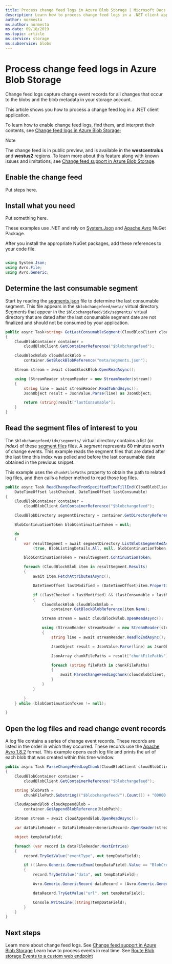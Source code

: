 ```yaml
---
title: Process change feed logs in Azure Blob Storage | Microsoft Docs
description: Learn how to process change feed logs in a .NET client application
author: normesta
ms.author: normesta
ms.date: 09/18/2019
ms.topic: article
ms.service: storage
ms.subservice: blobs
---
```


# Process change feed logs in Azure Blob Storage

Change feed logs capture change event records for all changes that occur to the blobs and the blob metadata in your storage account.

This article shows you how to process a change feed log in a .NET client application.

To learn how to enable change feed logs, find them, and interpret their contents, see [Change feed logs in Azure Blob Storage](storage-blob-change-feed.md);

> [!NOTE]
> The change feed is in public preview, and is available in the **westcentralus** and **westus2** regions. To learn more about this feature along with known issues and limitations, see [Change feed support in Azure Blob Storage](storage-blob-change-feed.md).

## Enable the change feed

Put steps here.

## Install what you need

Put something here.

These examples use .NET and rely on [System.Json](https://www.nuget.org/packages/System.Json/) and [Apache.Avro](https://www.nuget.org/packages/Apache.Avro/) NuGet Package.  

After you install the appropriate NuGet packages, add these references to your code file.

```csharp

using System.Json;
using Avro.File;
using Avro.Generic;

```

## Determine the last consumable segment

 Start by reading the [segments.json](storage-blob-change-feed#segment-json) file to determine the last consumable segment. This file appears in the `$blobchangefeed/meta/` virtual directory. Segments that appear in the `$blobchangefeed/idx/segments/` virtual directory that are dated after the last consumable segment date are not finalized and should not be consumed by your application. 

```csharp
public async Task<string> GetLastConsumableSegment(CloudBlobClient cloudBlobClient)
{
    CloudBlobContainer container =
        cloudBlobClient.GetContainerReference("$blobchangefeed");

    CloudBlockBlob cloudBlockBlob =
        container.GetBlockBlobReference("meta/segments.json");

    Stream stream = await cloudBlockBlob.OpenReadAsync();

    using (StreamReader streamReader = new StreamReader(stream))
    {
        string line = await streamReader.ReadToEndAsync();
        JsonObject result = JsonValue.Parse(line) as JsonObject;

        return (string)result["lastConsumable"];
    }
}
```

## Read the segment files of interest to you

The `$blobchangefeed/idx/segments/` virtual directory contains a list (or *index*) of these [segment files](storage-blob-change-feed#segment-index) files. A *segment* represents 60 minutes worth of change events. This example reads the segment files that are dated after the last time this index was polled and before the last consumable date obtained in the previous snippet. 

This example uses the `chunkFilePaths` property to obtain the path to related log files, and then calls a helper method to read those log files. 


```csharp
public async Task ReadChangeFeedFromSpecifiedTimeTillEnd(CloudBlobClient cloudBlobClient, 
    DateTimeOffset lastChecked, DateTimeOffset lastConsumable)
{
    CloudBlobContainer container =
        cloudBlobClient.GetContainerReference("$blobchangefeed");

    CloudBlobDirectory segmentDirectory = container.GetDirectoryReference("idx");

    BlobContinuationToken blobContinuationToken = null;

    do
    {
        var resultSegment = await segmentDirectory.ListBlobsSegmentedAsync
            (true, BlobListingDetails.All, null, blobContinuationToken, null, null);

        blobContinuationToken = resultSegment.ContinuationToken;

        foreach (CloudBlockBlob item in resultSegment.Results)
        {                  
            await item.FetchAttributesAsync();

            DateTimeOffset lastModified = (DateTimeOffset)item.Properties.LastModified;

            if ((lastChecked < lastModified) && (lastConsumable > lastModified))
            {
                CloudBlockBlob cloudBlockBlob =
                    container.GetBlockBlobReference(item.Name);

                Stream stream = await cloudBlockBlob.OpenReadAsync();

                using (StreamReader streamReader = new StreamReader(stream))
                {
                    string line = await streamReader.ReadToEndAsync();

                    JsonObject result = JsonValue.Parse(line) as JsonObject;

                    JsonArray chunkFilePaths = result["chunkFilePaths"] as JsonArray;

                    foreach (string filePath in chunkFilePaths)
                    {
                        await ParseChangeFeedLogChunk(cloudBlobClient, filePath);
                    }
                }
            }
                  
        }
    } while (blobContinuationToken != null);

}
```

## Open the log files and read change event records

A log file contains a series of change event records. These records are listed in the order in which they occurred. These records use the [Apache Avro 1.8.2](https://avro.apache.org/docs/1.8.2/spec.html) format. This example opens each log file and prints the url of each blob that was created within this time window.  

```csharp
public async Task ParseChangeFeedLogChunk(CloudBlobClient cloudBlobClient, string chunkFilePath)
{
    CloudBlobContainer container = 
        cloudBlobClient.GetContainerReference("$blobchangefeed");

    string blobPath = 
        chunkFilePath.Substring(("$blobchangefeed/").Count()) + "00000.avro";

    CloudAppendBlob cloudAppendBlob =
        container.GetAppendBlobReference(blobPath);

    Stream stream = await cloudAppendBlob.OpenReadAsync();

    var dataFileReader = DataFileReader<GenericRecord>.OpenReader(stream);

    object tempDataField;

    foreach (var record in dataFileReader.NextEntries)
    {
        record.TryGetValue("eventType", out tempDataField);

        if (((Avro.Generic.GenericEnum)tempDataField).Value == "BlobCreated")
        {
            record.TryGetValue("data", out tempDataField);

            Avro.Generic.GenericRecord dataRecord = (Avro.Generic.GenericRecord)tempDataField;

            dataRecord.TryGetValue("url", out tempDataField);

            Console.WriteLine((string)tempDataField);
        }                  
    }
}

```

## Next steps

Learn more about change feed logs. See [Change feed support in Azure Blob Storage](storage-blob-change-feed.md)
Learn how to process events in real time. See [Route Blob storage Events to a custom web endpoint](storage-blob-event-quickstart.md)